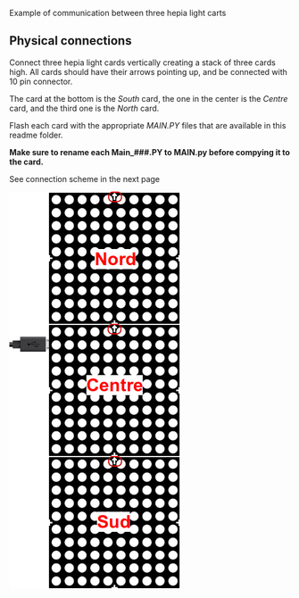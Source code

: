 Example of communication between three hepia light carts

## Physical connections

Connect three hepia light cards vertically creating a stack of three cards high.
All cards should have their arrows pointing up, and be connected with 10 pin connector.

The card at the bottom is the _South_ card, the one in the center is the _Centre_ card,
and the third one is the _North_ card.

Flash each card with the appropriate _MAIN.PY_ files that are available in this readme folder.

**Make sure to rename each Main\_###.PY to MAIN.py before compying it to the card.**

See connection scheme in the next page

![Physical schema](physical_schema.png)
